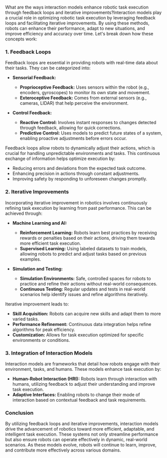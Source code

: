 What are the ways interaction models enhance robotic task execution through feedback loops and iterative improvements?Interaction models play a crucial role in optimizing robotic task execution by leveraging feedback loops and facilitating iterative improvements. By using these methods, robots can enhance their performance, adapt to new situations, and improve efficiency and accuracy over time. Let's break down how these concepts work:

### 1. **Feedback Loops**

Feedback loops are essential in providing robots with real-time data about their tasks. They can be categorized into:

- **Sensorial Feedback:**
  - **Proprioceptive Feedback:** Uses sensors within the robot (e.g., encoders, gyroscopes) to monitor its own state and movement.
  - **Exteroceptive Feedback:** Comes from external sensors (e.g., cameras, LIDAR) that help perceive the environment.

- **Control Feedback:**
  - **Reactive Control:** Involves instant responses to changes detected through feedback, allowing for quick corrections.
  - **Predictive Control:** Uses models to predict future states of a system, enabling proactive adjustments before errors occur.

Feedback loops allow robots to dynamically adjust their actions, which is crucial for handling unpredictable environments and tasks. This continuous exchange of information helps optimize execution by:

- Reducing errors and deviations from the expected task outcome.
- Enhancing precision in actions through constant adjustments.
- Improving safety by responding to unforeseen changes promptly.

### 2. **Iterative Improvements**

Incorporating iterative improvement in robotics involves continuously refining task execution by learning from past performance. This can be achieved through:

- **Machine Learning and AI:**
  - **Reinforcement Learning:** Robots learn best practices by receiving rewards or penalties based on their actions, driving them towards more efficient task execution.
  - **Supervised Learning:** Using labeled datasets to train models, allowing robots to predict and adjust tasks based on previous examples.

- **Simulation and Testing:**
  - **Simulation Environments:** Safe, controlled spaces for robots to practice and refine their actions without real-world consequences.
  - **Continuous Testing:** Regular updates and tests in real-world scenarios help identify issues and refine algorithms iteratively.

Iterative improvement leads to:

- **Skill Acquisition:** Robots can acquire new skills and adapt them to more varied tasks.
- **Performance Refinement:** Continuous data integration helps refine algorithms for peak efficiency.
- **Customization:** Allows for task execution optimized for specific environments or conditions.

### 3. **Integration of Interaction Models**

Interaction models are frameworks that detail how robots engage with their environment, tasks, and humans. These models enhance task execution by:

- **Human-Robot Interaction (HRI):** Robots learn through interaction with humans, utilizing feedback to adjust their understanding and improve task execution.
- **Adaptive Interfaces:** Enabling robots to change their mode of interaction based on contextual feedback and task requirements.

### Conclusion

By utilizing feedback loops and iterative improvements, interaction models drive the advancement of robotics toward more efficient, adaptable, and intelligent task execution. These systems not only streamline performance but also ensure robots can operate effectively in dynamic, real-world scenarios. As these models evolve, robots will continue to learn, improve, and contribute more effectively across various domains.